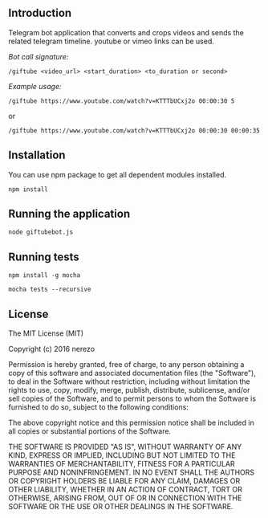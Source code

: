 ## Introduction

Telegram bot application that converts and crops videos and sends the related telegram timeline. youtube or vimeo links can be used.

*Bot call signature:*

```
/giftube <video_url> <start_duration> <to_duration or second>
```

*Example usage:*

```
/giftube https://www.youtube.com/watch?v=KTTTbUCxj2o 00:00:30 5
```

or

```
/giftube https://www.youtube.com/watch?v=KTTTbUCxj2o 00:00:30 00:00:35
```

## Installation

You can use npm package to get all dependent modules installed.

```
npm install
```

## Running the application

```
node giftubebot.js
```

## Running tests

```
npm install -g mocha
```
```
mocha tests --recursive
```

## License

The MIT License (MIT)

Copyright (c) 2016 nerezo

Permission is hereby granted, free of charge, to any person obtaining a copy
of this software and associated documentation files (the "Software"), to deal
in the Software without restriction, including without limitation the rights
to use, copy, modify, merge, publish, distribute, sublicense, and/or sell
copies of the Software, and to permit persons to whom the Software is
furnished to do so, subject to the following conditions:

The above copyright notice and this permission notice shall be included in all
copies or substantial portions of the Software.

THE SOFTWARE IS PROVIDED "AS IS", WITHOUT WARRANTY OF ANY KIND, EXPRESS OR
IMPLIED, INCLUDING BUT NOT LIMITED TO THE WARRANTIES OF MERCHANTABILITY,
FITNESS FOR A PARTICULAR PURPOSE AND NONINFRINGEMENT. IN NO EVENT SHALL THE
AUTHORS OR COPYRIGHT HOLDERS BE LIABLE FOR ANY CLAIM, DAMAGES OR OTHER
LIABILITY, WHETHER IN AN ACTION OF CONTRACT, TORT OR OTHERWISE, ARISING FROM,
OUT OF OR IN CONNECTION WITH THE SOFTWARE OR THE USE OR OTHER DEALINGS IN THE
SOFTWARE.
